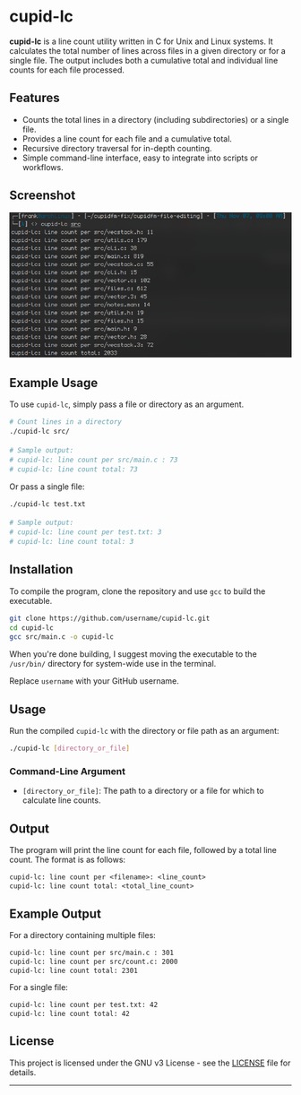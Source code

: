 # cupid-lc

**cupid-lc** is a line count utility written in C for Unix and Linux systems. It calculates the total number of lines across files in a given directory or for a single file. The output includes both a cumulative total and individual line counts for each file processed. 

## Features

- Counts the total lines in a directory (including subdirectories) or a single file.
- Provides a line count for each file and a cumulative total.
- Recursive directory traversal for in-depth counting.
- Simple command-line interface, easy to integrate into scripts or workflows.

## Screenshot

![Cupid-LC Example](images/screenshot.png)

## Example Usage

To use `cupid-lc`, simply pass a file or directory as an argument.

```bash
# Count lines in a directory
./cupid-lc src/

# Sample output:
# cupid-lc: line count per src/main.c : 73
# cupid-lc: line count total: 73
```

Or pass a single file:

```bash
./cupid-lc test.txt

# Sample output:
# cupid-lc: line count per test.txt: 3
# cupid-lc: line count total: 3
```

## Installation

To compile the program, clone the repository and use `gcc` to build the executable.

```bash
git clone https://github.com/username/cupid-lc.git
cd cupid-lc
gcc src/main.c -o cupid-lc
```

When you're done building, I suggest moving the executable to the `/usr/bin/` directory for system-wide use in the terminal.

Replace `username` with your GitHub username.

## Usage

Run the compiled `cupid-lc` with the directory or file path as an argument:

```bash
./cupid-lc [directory_or_file]
```

### Command-Line Argument

- `[directory_or_file]`: The path to a directory or a file for which to calculate line counts.

## Output

The program will print the line count for each file, followed by a total line count. The format is as follows:

```plaintext
cupid-lc: line count per <filename>: <line_count>
cupid-lc: line count total: <total_line_count>
```

## Example Output

For a directory containing multiple files:

```plaintext
cupid-lc: line count per src/main.c : 301
cupid-lc: line count per src/count.c: 2000
cupid-lc: line count total: 2301
```

For a single file:

```plaintext
cupid-lc: line count per test.txt: 42
cupid-lc: line count total: 42
```

## License

This project is licensed under the GNU v3 License - see the [LICENSE](LICENSE) file for details.

---
